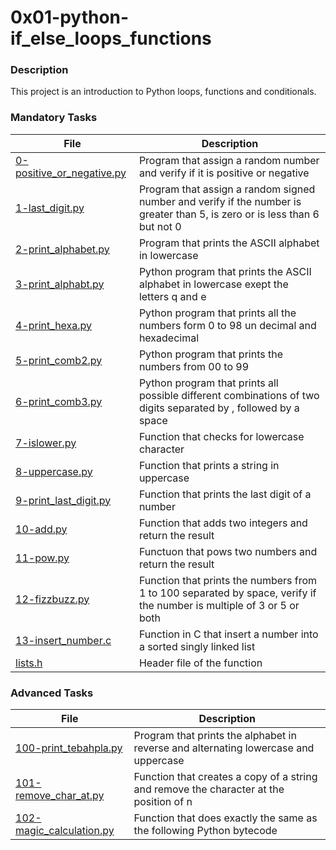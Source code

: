 # 0x01-python-if_else_loops_functions

### Description

This project is an introduction to Python loops, functions and conditionals.

### Mandatory Tasks

| File | Description |
| ------ | ------ |
| [0-positive_or_negative.py](https://github.com/MinaSamirSaad/alx-higher_level_programming/blob/main/0x01-python-if_else_loops_functions/0-positive_or_negative.py) | Program that assign a random number and verify if it is positive or negative |
| [1-last_digit.py](https://github.com/MinaSamirSaad/alx-higher_level_programming/blob/main/0x01-python-if_else_loops_functions/1-last_digit.py) | Program that assign a random signed number and verify if the number is greater than 5, is zero or is less than 6 but not 0 |
| [2-print_alphabet.py](https://github.com/MinaSamirSaad/alx-higher_level_programming/blob/main/0x01-python-if_else_loops_functions/2-print_alphabet.py) | Program that prints the ASCII alphabet in lowercase |
| [3-print_alphabt.py](https://github.com/MinaSamirSaad/alx-higher_level_programming/blob/main/0x01-python-if_else_loops_functions/3-print_alphabt.py) | Python program that prints the ASCII alphabet in lowercase exept the letters q and e |
| [4-print_hexa.py](https://github.com/MinaSamirSaad/alx-higher_level_programming/blob/main/0x01-python-if_else_loops_functions/4-print_hexa.py) | Python program that prints all the numbers form 0 to 98 un decimal and hexadecimal |
| [5-print_comb2.py](https://github.com/MinaSamirSaad/alx-higher_level_programming/blob/main/0x01-python-if_else_loops_functions/5-print_comb2.py) | Python program that prints the numbers from 00 to 99 |
| [6-print_comb3.py](https://github.com/MinaSamirSaad/alx-higher_level_programming/blob/main/0x01-python-if_else_loops_functions/6-print_comb3.py) | Python program that prints all possible different combinations of two digits separated by , followed by a space|
| [7-islower.py](https://github.com/MinaSamirSaad/alx-higher_level_programming/blob/main/0x01-python-if_else_loops_functions/7-islower.py) | Function that checks for lowercase character |
| [8-uppercase.py](https://github.com/MinaSamirSaad/alx-higher_level_programming/blob/main/0x01-python-if_else_loops_functions/8-uppercase.py) | Function that prints a string in uppercase |
| [9-print_last_digit.py]() | Function that prints the last digit of a number |
| [10-add.py](https://github.com/MinaSamirSaad/alx-higher_level_programming/blob/main/0x01-python-if_else_loops_functions/10-add.py) | Function that adds two integers and return the result |
| [11-pow.py](https://github.com/MinaSamirSaad/alx-higher_level_programming/blob/main/0x01-python-if_else_loops_functions/11-pow.py) | Functuon that pows two numbers and return the result |
| [12-fizzbuzz.py](https://github.com/MinaSamirSaad/alx-higher_level_programming/blob/main/0x01-python-if_else_loops_functions/12-fizzbuzz.py) | Function that prints the numbers from 1 to 100 separated by space, verify if the number is multiple of 3 or 5 or both |
| [13-insert_number.c](https://github.com/MinaSamirSaad/alx-higher_level_programming/blob/main/0x01-python-if_else_loops_functions/13-insert_number.c) | Function in C that insert a number into a sorted singly linked list |
| [lists.h](https://github.com/MinaSamirSaad/alx-higher_level_programming/blob/main/0x01-python-if_else_loops_functions/lists.h) | Header file of the function |

### Advanced Tasks

| File | Description |
| ------ | ------ |
| [100-print_tebahpla.py](https://github.com/MinaSamirSaad/alx-higher_level_programming/blob/main/0x01-python-if_else_loops_functions/100-print_tebahpla.py) | Program that prints the alphabet in reverse and alternating lowercase and uppercase |
| [101-remove_char_at.py](https://github.com/MinaSamirSaad/alx-higher_level_programming/blob/main/0x01-python-if_else_loops_functions/101-remove_char_at.py) | Function that creates a copy of a string and remove the character at the position of n |
| [102-magic_calculation.py](https://github.com/MinaSamirSaad/alx-higher_level_programming/blob/main/0x01-python-if_else_loops_functions/102-magic_calculation.py) | Function that  does exactly the same as the following Python bytecode |
